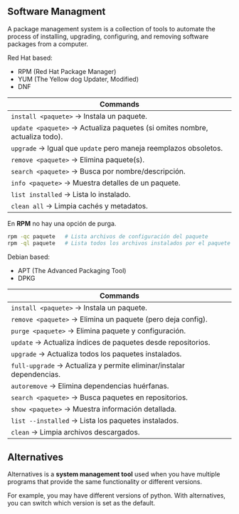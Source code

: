 ## Software Managment

A package management system is a collection of tools to automate the process of installing, upgrading, configuring, and removing software packages from a computer.

Red Hat based:
- RPM (Red Hat Package Manager)
- YUM (The Yellow dog Updater, Modified)
- DNF 

| Commands                                                                    |
| --------------------------------------------------------------------------- |
| `install <paquete>` → Instala un paquete.                                   |
| `update <paquete>` → Actualiza paquetes (si omites nombre, actualiza todo). |
| `upgrade` → Igual que `update` pero maneja reemplazos obsoletos.            |
| `remove <paquete>` → Elimina paquete(s).                                    |
| `search <paquete>` → Busca por nombre/descripción.                          |
| `info <paquete>` → Muestra detalles de un paquete.                          |
| `list installed` → Lista lo instalado.                                      |
| `clean all` → Limpia cachés y metadatos.                                    |
En **RPM** no hay una opción de purga.

```bash
rpm -qc paquete   # Lista archivos de configuración del paquete
rpm -ql paquete   # Lista todos los archivos instalados por el paquete
```

Debian based:
- APT (The Advanced Packaging Tool)
- DPKG

| Commands                                                             |
| -------------------------------------------------------------------- |
| `install <paquete>` → Instala un paquete.                            |
| `remove <paquete>` → Elimina un paquete (pero deja config).          |
| `purge <paquete>` → Elimina paquete y configuración.                 |
| `update` → Actualiza índices de paquetes desde repositorios.         |
| `upgrade` → Actualiza todos los paquetes instalados.                 |
| `full-upgrade` → Actualiza y permite eliminar/instalar dependencias. |
| `autoremove` → Elimina dependencias huérfanas.                       |
| `search <paquete>` → Busca paquetes en repositorios.                 |
| `show <paquete>` → Muestra información detallada.                    |
| `list --installed` → Lista los paquetes instalados.                  |
| `clean` → Limpia archivos descargados.                               |

## Alternatives

Alternatives is a **system management tool** used when you have multiple programs that provide the same functionality or different versions.

For example, you may have different versions of python.
With alternatives, you can switch which version is set as the default.